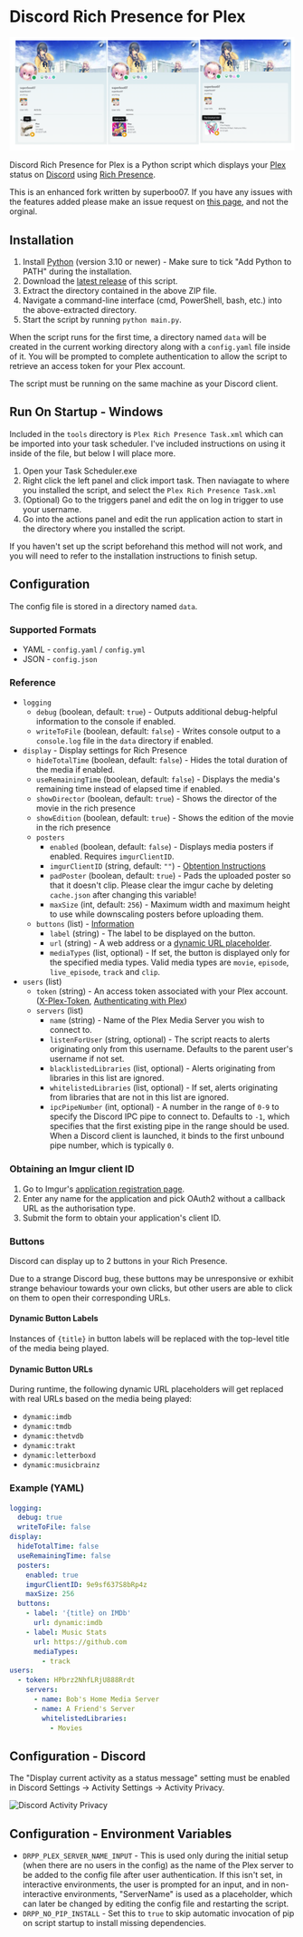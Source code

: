 # Discord Rich Presence for Plex

![Showcase](assets/showcase.png)

Discord Rich Presence for Plex is a Python script which displays your [Plex](https://www.plex.tv/) status on [Discord](https://discord.com/) using [Rich Presence](https://discord.com/developers/docs/rich-presence/how-to).

This is an enhanced fork written by superboo07. If you have any issues with the features added please make an issue request on [this page](https://github.com/superboo07/discord-rich-presence-plex/issues), and not the orginal.

## Installation

1. Install [Python](https://www.python.org/downloads/) (version 3.10 or newer) - Make sure to tick "Add Python to PATH" during the installation.
2. Download the [latest release](https://github.com/superboo07/discord-rich-presence-plex/releases/latest) of this script.
3. Extract the directory contained in the above ZIP file.
4. Navigate a command-line interface (cmd, PowerShell, bash, etc.) into the above-extracted directory.
5. Start the script by running `python main.py`.

When the script runs for the first time, a directory named `data` will be created in the current working directory along with a `config.yaml` file inside of it. You will be prompted to complete authentication to allow the script to retrieve an access token for your Plex account.

The script must be running on the same machine as your Discord client.

## Run On Startup - Windows

Included in the `tools` directory is `Plex Rich Presence Task.xml` which can be imported into your task scheduler. I've included instructions on using it inside of the file, but below I will place more.

1. Open your Task Scheduler.exe
2. Right click the left panel and click import task. Then naviagate to where you installed the script, and select the `Plex Rich Presence Task.xml`
3. (Optional) Go to the triggers panel and edit the on log in trigger to use your username. 
4. Go into the actions panel and edit the run application action to start in the directory where you installed the script. 

If you haven't set up the script beforehand this method will not work, and you will need to refer to the installation instructions to finish setup.

## Configuration

The config file is stored in a directory named `data`.

### Supported Formats

* YAML - `config.yaml` / `config.yml`
* JSON - `config.json`

### Reference

* `logging`
  * `debug` (boolean, default: `true`) - Outputs additional debug-helpful information to the console if enabled.
  * `writeToFile` (boolean, default: `false`) - Writes console output to a `console.log` file in the `data` directory if enabled.
* `display` - Display settings for Rich Presence
  * `hideTotalTime` (boolean, default: `false`) - Hides the total duration of the media if enabled.
  * `useRemainingTime` (boolean, default: `false`) - Displays the media's remaining time instead of elapsed time if enabled.
  * `showDirector` (boolean, default: `true`) - Shows the director of the movie in the rich presence
  * `showEdition` (boolean, default: `true`) - Shows the edition of the movie in the rich presence
  * `posters`
    * `enabled` (boolean, default: `false`) - Displays media posters if enabled. Requires `imgurClientID`.
    * `imgurClientID` (string, default: `""`) - [Obtention Instructions](#obtaining-an-imgur-client-id)
    * `padPoster` (boolean, default: `true`) - Pads the uploaded poster so that it doesn't clip. Please clear the imgur cache by deleting `cache.json` after changing this variable!
    * `maxSize` (int, default: `256`) - Maximum width and maximum height to use while downscaling posters before uploading them.
  * `buttons` (list) - [Information](#buttons)
    * `label` (string) - The label to be displayed on the button.
    * `url` (string) - A web address or a [dynamic URL placeholder](#dynamic-button-urls).
    * `mediaTypes` (list, optional) - If set, the button is displayed only for the specified media types. Valid media types are `movie`, `episode`, `live_episode`, `track` and `clip`.
* `users` (list)
  * `token` (string) - An access token associated with your Plex account. ([X-Plex-Token](https://support.plex.tv/articles/204059436-finding-an-authentication-token-x-plex-token/), [Authenticating with Plex](https://forums.plex.tv/t/authenticating-with-plex/609370))
  * `servers` (list)
    * `name` (string) - Name of the Plex Media Server you wish to connect to.
    * `listenForUser` (string, optional) - The script reacts to alerts originating only from this username. Defaults to the parent user's username if not set.
    * `blacklistedLibraries` (list, optional) - Alerts originating from libraries in this list are ignored.
    * `whitelistedLibraries` (list, optional) - If set, alerts originating from libraries that are not in this list are ignored.
    * `ipcPipeNumber` (int, optional) - A number in the range of `0-9` to specify the Discord IPC pipe to connect to. Defaults to `-1`, which specifies that the first existing pipe in the range should be used. When a Discord client is launched, it binds to the first unbound pipe number, which is typically `0`.

### Obtaining an Imgur client ID

1. Go to Imgur's [application registration page](https://api.imgur.com/oauth2/addclient).
2. Enter any name for the application and pick OAuth2 without a callback URL as the authorisation type.
3. Submit the form to obtain your application's client ID.

### Buttons

Discord can display up to 2 buttons in your Rich Presence.

Due to a strange Discord bug, these buttons may be unresponsive or exhibit strange behaviour towards your own clicks, but other users are able to click on them to open their corresponding URLs.

#### Dynamic Button Labels

Instances of `{title}` in button labels will be replaced with the top-level title of the media being played.

#### Dynamic Button URLs

During runtime, the following dynamic URL placeholders will get replaced with real URLs based on the media being played:

* `dynamic:imdb`
* `dynamic:tmdb`
* `dynamic:thetvdb`
* `dynamic:trakt`
* `dynamic:letterboxd`
* `dynamic:musicbrainz`

### Example (YAML)

```yaml
logging:
  debug: true
  writeToFile: false
display:
  hideTotalTime: false
  useRemainingTime: false
  posters:
    enabled: true
    imgurClientID: 9e9sf637S8bRp4z
    maxSize: 256
  buttons:
    - label: '{title} on IMDb'
      url: dynamic:imdb
    - label: Music Stats
      url: https://github.com
      mediaTypes:
        - track
users:
  - token: HPbrz2NhfLRjU888Rrdt
    servers:
      - name: Bob's Home Media Server
      - name: A Friend's Server
        whitelistedLibraries:
          - Movies
```

## Configuration - Discord

The "Display current activity as a status message" setting must be enabled in Discord Settings → Activity Settings → Activity Privacy.

![Discord Activity Privacy](assets/discord-activity-privacy.png)

## Configuration - Environment Variables

* `DRPP_PLEX_SERVER_NAME_INPUT` - This is used only during the initial setup (when there are no users in the config) as the name of the Plex server to be added to the config file after user authentication. If this isn't set, in interactive environments, the user is prompted for an input, and in non-interactive environments, "ServerName" is used as a placeholder, which can later be changed by editing the config file and restarting the script.
* `DRPP_NO_PIP_INSTALL` - Set this to `true` to skip automatic invocation of pip on script startup to install missing dependencies.
